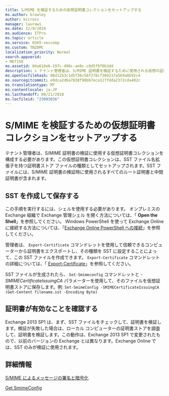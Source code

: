 ```yaml
---
title: S/MIME を検証するための仮想証明書コレクションをセットアップする
ms.author: krowley
author: kccross
manager: laurawi
ms.date: 12/9/2016
ms.audience: ITPro
ms.topic: article
ms.service: O365-seccomp
ms.custom: TN2DMC
localization_priority: Normal
search.appverid:
- MET150
ms.assetid: 04a616e6-197c-490c-ae8c-c8d5f0f0b3dd
description: s テナント管理者は、S/MIME 証明書を検証するために使用される仮想の証明書のコレクションを構成する必要があります。
ms.openlocfilehash: 88d12b3c1d5f36c58f278cf304237a569a8b92c4
ms.sourcegitcommit: e9dca2d6a7838f98bb7eca127fdda2372cda402c
ms.translationtype: MT
ms.contentlocale: ja-JP
ms.lasthandoff: 08/21/2018
ms.locfileid: "23003036"
---
```

# <a name="set-up-virtual-certificate-collection-to-validate-smime"></a>S/MIME を検証するための仮想証明書コレクションをセットアップする

テナント管理者は、S/MIME 証明書の検証に使用する仮想証明書コレクションを構成する必要があります。この仮想証明書コレクションは、SST ファイル名拡張子を持つ証明書ストア ファイルの種類としてセットアップされます。SST ファイルには、S/MIME 証明書の検証時に使用されるすべてのルート証明書と中間証明書が含まれます。
  
## <a name="create-and-save-an-sst"></a>SST を作成して保存する
<a name="sectionSection0"> </a>

この手順を実行するには、シェルを使用する必要があります。 オンプレミスの Exchange 組織で Exchange 管理シェル を開く方法については、「 **Open the Shell**」を参照してください。 Windows PowerShell を使って Exchange Online に接続する方法については、「[Exchange Online PowerShell への接続](https://go.microsoft.com/fwlink/p/?linkid=396554)」を参照してください。
  
管理者は、 `Export-Certificate` コマンドレットを使用して信頼できるコンピューターから証明書をエクスポートし、その種類を SST に設定することによって、この SST ファイルを作成できます。  `Export-Certificate` コマンドレットの詳細については、「 [Export-Certificate](https://technet.microsoft.com/en-us/library/hh848628.aspx)」を参照してください。 
  
SST ファイルが生成されたら、 `Set-Smimeconfig` コマンドレットと  _-SMIMECertificateIssuingCA_ パラメーターを使用して、そのファイルを仮想証明書ストアに保存します。例:  `Set-SmimeConfig -SMIMECertificateIssuingCA (Get-Content filename.sst -Encoding Byte)`
  
## <a name="ensuring-a-certificate-is-valid"></a>証明書が有効なことを確認する
<a name="sectionSection1"> </a>

Exchange 2013 SP1 は、まず、SST ファイルをチェックして、証明書を検証します。検証が失敗した場合は、ローカル コンピューターの証明書ストアを調査して、証明書を検証します。この動作は、Exchange 2013 SP1 で変更されたもので、以前のバージョンの Exchange とは異なります。Exchange Online では、SST のみが検証に使用されます。
  
## <a name="more-information"></a>詳細情報
<a name="sectionSection2"> </a>

[S/MIME によるメッセージの署名と暗号化](s-mime-for-message-signing-and-encryption.md)
  
[Get SmimeConfig](http://technet.microsoft.com/library/4b29fa89-0840-4fe9-8885-019fcef2e02b.aspx)
  

